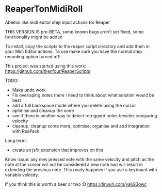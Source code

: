 # ReaperTonMidiRoll
Ableton like midi editor step input actions for Reaper

THIS VERSION IS pre-BETA, some known bugs aren't yet fixed, some functionality might be added 

To install, copy the scripts to the reaper script directory and add them in your Midi Editor actions.
To use make sure you have the normal step recording option turned off!

This project was started using this work: https://github.com/thenfour/ReaperScripts


TODO: 
- Make undo work
- Fix overlaping notes (here I need to think about what solution would be best
- add a full backspace mode where you delete using the cursor
- optimise and cleanup the code
- see if there is another way to detect retriggerd notes besides comparing velocity
- cleanup, cleanup some more, optimise, organise and add integration with ReaPack

Long term:
- create an jsfx extension that improves on this

Know issue: any new pressed note with the same velocity and pitch as the note at the cursor will not be considered a new note and will result in extending the previous note. This rearly happnes if you use a keyboard with variable velocity.


If you think this is worth a beer or two :D https://tinyurl.com/ya693owc
